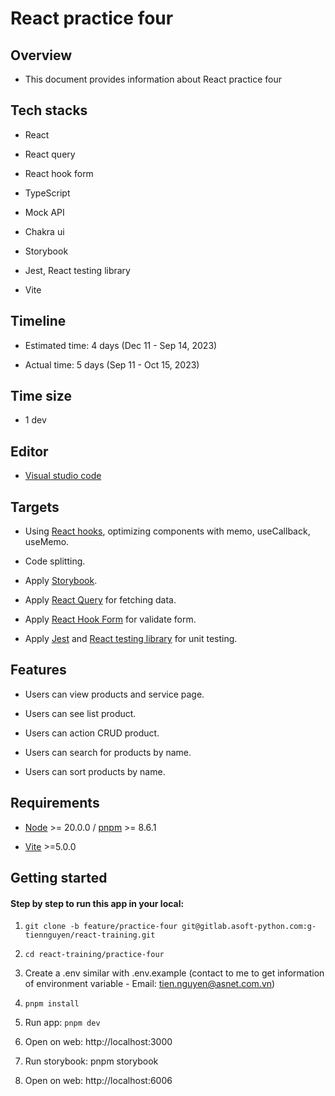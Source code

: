 # React practice four

## Overview

- This document provides information about React practice four

## Tech stacks

- React

- React query

- React hook form

- TypeScript

- Mock API

- Chakra ui

- Storybook

- Jest, React testing library

- Vite

## Timeline

- Estimated time: 4 days (Dec 11 - Sep 14, 2023)

- Actual time: 5 days (Sep 11 - Oct 15, 2023)

## Time size

- 1 dev

## Editor

- [Visual studio code](https://code.visualstudio.com/)

## Targets

- Using [React hooks](https://reactjs.org/docs/hooks-intro.html), optimizing components with memo, useCallback, useMemo.

- Code splitting.

- Apply [Storybook](https://storybook.js.org/).

- Apply [React Query](https://tanstack.com/query/latest/) for fetching data.

- Apply [React Hook Form](https://react-hook-form.com/) for validate form.

- Apply [Jest](https://jestjs.io/) and [React testing library](https://testing-library.com/) for unit testing.


## Features

- Users can view products and service page.

- Users can see list product.

- Users can action CRUD product.

- Users can search for products by name.

- Users can sort products by name.

## Requirements

- [Node](https://nodejs.org/en/ "Node") >= 20.0.0 / [pnpm](https://pnpm.io/) >= 8.6.1

- [Vite](https://vitejs.dev/) >=5.0.0

## Getting started

#### Step by step to run this app in your local:

1. `git clone -b feature/practice-four git@gitlab.asoft-python.com:g-tiennguyen/react-training.git`

2. `cd react-training/practice-four`

3. Create a .env similar with .env.example (contact to me to get information of environment variable - Email: tien.nguyen@asnet.com.vn)

3. `pnpm install`

4. Run app: `pnpm dev`

5. Open on web: http://localhost:3000

6. Run storybook: pnpm storybook

7. Open on web: http://localhost:6006

